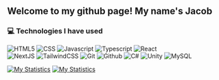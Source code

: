 ## Welcome to my github page! My name's Jacob

### 💻 Technologies I have used 
![HTML5](https://img.shields.io/badge/-HTML5-grey?style=flat-rounded&logo=html5)
![CSS](https://img.shields.io/badge/-CSS3-grey?style=flat-rounded&logo=css3)
![Javascript](https://img.shields.io/badge/Javascript-grey?style=flat-rounded&logo=javascript)
![Typescript](https://img.shields.io/badge/Typescript-grey?style=flat-rounded&logo=typescript)
![React](https://img.shields.io/badge/React-grey?style=flat-rounded&logo=react)  
![NextJS](https://img.shields.io/badge/NextJS-grey?style=flat-rounded&logo=next.js)
![TailwindCSS](https://img.shields.io/badge/TailwindCSS-grey?style=flat-rounded&logo=tailwindcss)
![Git](https://img.shields.io/badge/Git-grey?style=flat-rounded&logo=git)
![Github](https://img.shields.io/badge/Github-grey?style=flat-rounded&logo=github)
![C#](https://img.shields.io/badge/C%23-grey?style=flat-rounded)
![Unity](https://img.shields.io/badge/Unity-grey?style=flat-rounded&logo=unity)
![MySQL](https://img.shields.io/badge/MySql-grey?style=flat-rounded&logo=mysql)


[![My Statistics](https://github-readme-stats.vercel.app/api?username=Jaxeetee&show_icons=true&custom_title=My%20Stats&hide_border=true&bg_color=0e1116&theme=radical#gh-dark-mode-only)](https://github.com/anuraghazra/github-readme-stats#gh-dark-mode-only)
[![My Statistics](https://github-readme-stats.vercel.app/api?username=Jaxeetee&custom_title=My%20Stats&show_icons=true&theme=transparent#gh-light-mode-only)](https://github.com/anuraghazra/github-readme-stats#gh-light-mode-only)
